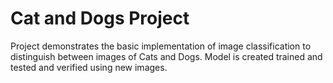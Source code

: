 # Cat and Dogs Project
Project demonstrates the basic implementation of image classification to distinguish between images of Cats and Dogs. Model is created trained and tested and verified using new images.
